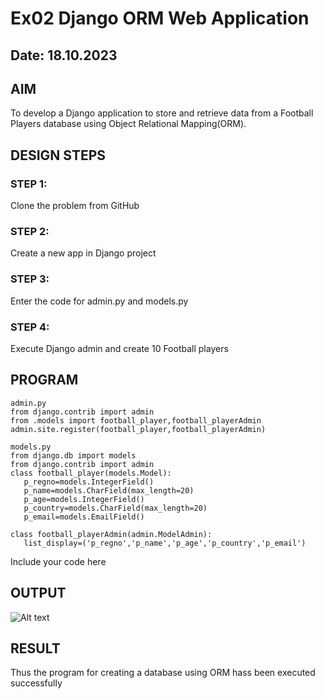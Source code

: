 # Ex02 Django ORM Web Application
## Date: 18.10.2023

## AIM
To develop a Django application to store and retrieve data from a Football Players database using Object Relational Mapping(ORM).

## DESIGN STEPS

### STEP 1:
Clone the problem from GitHub

### STEP 2:
Create a new app in Django project

### STEP 3:
Enter the code for admin.py and models.py

### STEP 4:
Execute Django admin and create 10 Football players

## PROGRAM
```
admin.py
from django.contrib import admin
from .models import football_player,football_playerAdmin
admin.site.register(football_player,football_playerAdmin)

models.py
from django.db import models
from django.contrib import admin
class football_player(models.Model):
   p_regno=models.IntegerField()
   p_name=models.CharField(max_length=20)
   p_age=models.IntegerField()
   p_country=models.CharField(max_length=20)
   p_email=models.EmailField()
   
class football_playerAdmin(admin.ModelAdmin):   
   list_display=('p_regno','p_name','p_age','p_country','p_email')

```
Include your code here

## OUTPUT

![Alt text](<Screenshot (15).png>)


## RESULT
Thus the program for creating a database using ORM hass been executed successfully
